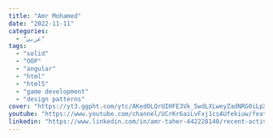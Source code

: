 ```yaml
---
title: "Amr Mohamed"
date: "2022-11-11"
categories:
  - "عربي"
tags:
  - "solid"
  - "OOP"
  - "angular"
  - "html"
  - "html5"
  - "game development"
  - "design patterns"
cover: "https://yt3.ggpht.com/ytc/AKedOLQrUIHFE3Vk_5wdLXLweyZadNRG0iLpXa7g78bmy00=s88-c-k-c0x00ffffff-no-rj"
youtube: "https://www.youtube.com/channel/UCrKr6aiLvFxj1csAUfekiuw/featured"
linkedin: "https://www.linkedin.com/in/amr-taher-442228140/recent-activity/shares/"
---
```

